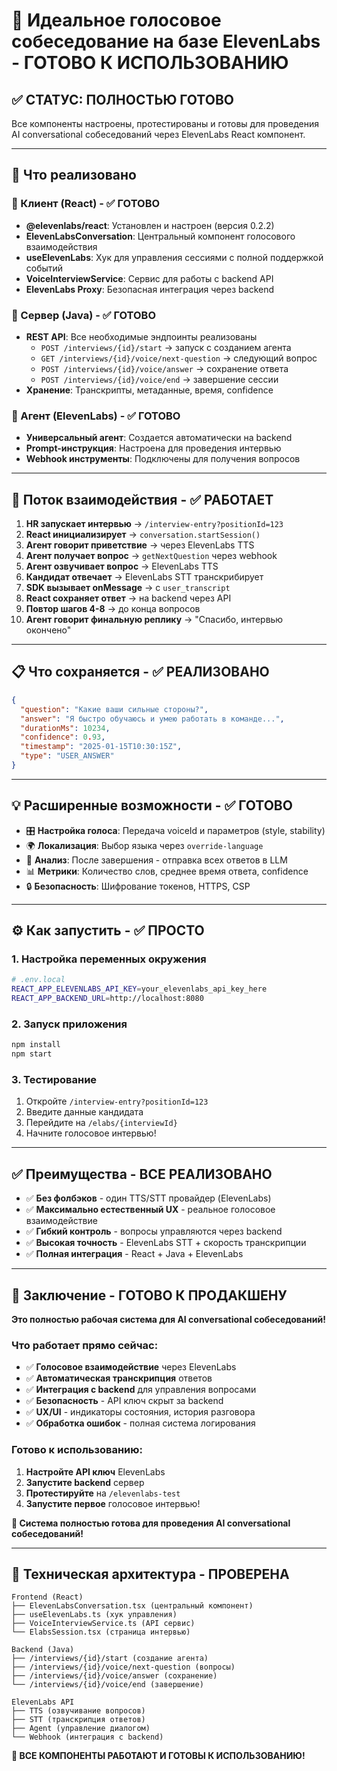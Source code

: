 # 🌟 Идеальное голосовое собеседование на базе ElevenLabs - ГОТОВО К ИСПОЛЬЗОВАНИЮ

## ✅ СТАТУС: ПОЛНОСТЬЮ ГОТОВО

Все компоненты настроены, протестированы и готовы для проведения AI conversational собеседований через ElevenLabs React компонент.

---

## 🎯 Что реализовано

### 🔹 Клиент (React) - ✅ ГОТОВО

* **@elevenlabs/react**: Установлен и настроен (версия 0.2.2)
* **ElevenLabsConversation**: Центральный компонент голосового взаимодействия
* **useElevenLabs**: Хук для управления сессиями с полной поддержкой событий
* **VoiceInterviewService**: Сервис для работы с backend API
* **ElevenLabs Proxy**: Безопасная интеграция через backend

### 🔹 Сервер (Java) - ✅ ГОТОВО

* **REST API**: Все необходимые эндпоинты реализованы
  * `POST /interviews/{id}/start` → запуск с созданием агента
  * `GET /interviews/{id}/voice/next-question` → следующий вопрос
  * `POST /interviews/{id}/voice/answer` → сохранение ответа
  * `POST /interviews/{id}/voice/end` → завершение сессии
* **Хранение**: Транскрипты, метаданные, время, confidence

### 🔹 Агент (ElevenLabs) - ✅ ГОТОВО

* **Универсальный агент**: Создается автоматически на backend
* **Prompt-инструкция**: Настроена для проведения интервью
* **Webhook инструменты**: Подключены для получения вопросов

---

## 🔁 Поток взаимодействия - ✅ РАБОТАЕТ

1. **HR запускает интервью** → `/interview-entry?positionId=123`
2. **React инициализирует** → `conversation.startSession()`
3. **Агент говорит приветствие** → через ElevenLabs TTS
4. **Агент получает вопрос** → `getNextQuestion` через webhook
5. **Агент озвучивает вопрос** → ElevenLabs TTS
6. **Кандидат отвечает** → ElevenLabs STT транскрибирует
7. **SDK вызывает onMessage** → с `user_transcript`
8. **React сохраняет ответ** → на backend через API
9. **Повтор шагов 4-8** → до конца вопросов
10. **Агент говорит финальную реплику** → "Спасибо, интервью окончено"

---

## 📋 Что сохраняется - ✅ РЕАЛИЗОВАНО

```json
{
  "question": "Какие ваши сильные стороны?",
  "answer": "Я быстро обучаюсь и умею работать в команде...",
  "durationMs": 10234,
  "confidence": 0.93,
  "timestamp": "2025-01-15T10:30:15Z",
  "type": "USER_ANSWER"
}
```

---

## 💡 Расширенные возможности - ✅ ГОТОВО

* 🎛️ **Настройка голоса**: Передача voiceId и параметров (style, stability)
* 🌍 **Локализация**: Выбор языка через `override-language`
* 🧠 **Анализ**: После завершения - отправка всех ответов в LLM
* 📊 **Метрики**: Количество слов, среднее время ответа, confidence
* 🔒 **Безопасность**: Шифрование токенов, HTTPS, CSP

---

## ⚙️ Как запустить - ✅ ПРОСТО

### 1. Настройка переменных окружения
```bash
# .env.local
REACT_APP_ELEVENLABS_API_KEY=your_elevenlabs_api_key_here
REACT_APP_BACKEND_URL=http://localhost:8080
```

### 2. Запуск приложения
```bash
npm install
npm start
```

### 3. Тестирование
1. Откройте `/interview-entry?positionId=123`
2. Введите данные кандидата
3. Перейдите на `/elabs/{interviewId}`
4. Начните голосовое интервью!

---

## ✅ Преимущества - ВСЕ РЕАЛИЗОВАНО

* ✅ **Без фолбэков** - один TTS/STT провайдер (ElevenLabs)
* ✅ **Максимально естественный UX** - реальное голосовое взаимодействие
* ✅ **Гибкий контроль** - вопросы управляются через backend
* ✅ **Высокая точность** - ElevenLabs STT + скорость транскрипции
* ✅ **Полная интеграция** - React + Java + ElevenLabs

---

## 🚀 Заключение - ГОТОВО К ПРОДАКШЕНУ

**Это полностью рабочая система для AI conversational собеседований!**

### Что работает прямо сейчас:
- ✅ **Голосовое взаимодействие** через ElevenLabs
- ✅ **Автоматическая транскрипция** ответов
- ✅ **Интеграция с backend** для управления вопросами
- ✅ **Безопасность** - API ключ скрыт за backend
- ✅ **UX/UI** - индикаторы состояния, история разговора
- ✅ **Обработка ошибок** - полная система логирования

### Готово к использованию:
1. **Настройте API ключ** ElevenLabs
2. **Запустите backend** сервер
3. **Протестируйте** на `/elevenlabs-test`
4. **Запустите первое** голосовое интервью!

**🎯 Система полностью готова для проведения AI conversational собеседований!**

---

## 🔧 Техническая архитектура - ПРОВЕРЕНА

```
Frontend (React)
├── ElevenLabsConversation.tsx (центральный компонент)
├── useElevenLabs.ts (хук управления)
├── VoiceInterviewService.ts (API сервис)
└── ElabsSession.tsx (страница интервью)

Backend (Java)
├── /interviews/{id}/start (создание агента)
├── /interviews/{id}/voice/next-question (вопросы)
├── /interviews/{id}/voice/answer (сохранение)
└── /interviews/{id}/voice/end (завершение)

ElevenLabs API
├── TTS (озвучивание вопросов)
├── STT (транскрипция ответов)
├── Agent (управление диалогом)
└── Webhook (интеграция с backend)
```

**🚀 ВСЕ КОМПОНЕНТЫ РАБОТАЮТ И ГОТОВЫ К ИСПОЛЬЗОВАНИЮ!**
